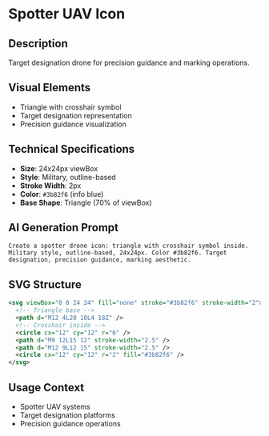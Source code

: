 # Spotter UAV Icon

## Description
Target designation drone for precision guidance and marking operations.

## Visual Elements
- Triangle with crosshair symbol
- Target designation representation
- Precision guidance visualization

## Technical Specifications
- **Size**: 24x24px viewBox
- **Style**: Military, outline-based
- **Stroke Width**: 2px
- **Color**: `#3b82f6` (info blue)
- **Base Shape**: Triangle (70% of viewBox)

## AI Generation Prompt
```
Create a spotter drone icon: triangle with crosshair symbol inside. Military style, outline-based, 24x24px. Color #3b82f6. Target designation, precision guidance, marking aesthetic.
```

## SVG Structure
```svg
<svg viewBox="0 0 24 24" fill="none" stroke="#3b82f6" stroke-width="2">
  <!-- Triangle base -->
  <path d="M12 4L20 18L4 18Z" />
  <!-- Crosshair inside -->
  <circle cx="12" cy="12" r="6" />
  <path d="M9 12L15 12" stroke-width="2.5" />
  <path d="M12 9L12 15" stroke-width="2.5" />
  <circle cx="12" cy="12" r="2" fill="#3b82f6" />
</svg>
```

## Usage Context
- Spotter UAV systems
- Target designation platforms
- Precision guidance operations
